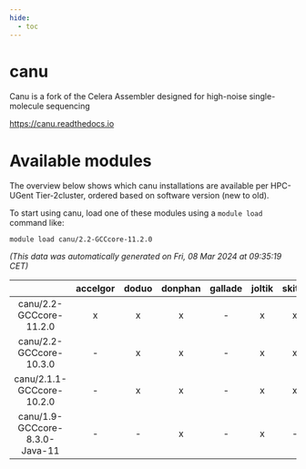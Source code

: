 ```yaml
---
hide:
  - toc
---
```


canu
====


Canu is a fork of the Celera Assembler designed for high-noise single-molecule sequencing

https://canu.readthedocs.io
# Available modules


The overview below shows which canu installations are available per HPC-UGent Tier-2cluster, ordered based on software version (new to old).

To start using canu, load one of these modules using a `module load` command like:

```shell
module load canu/2.2-GCCcore-11.2.0
```

*(This data was automatically generated on Fri, 08 Mar 2024 at 09:35:19 CET)*  

| |accelgor|doduo|donphan|gallade|joltik|skitty|
| :---: | :---: | :---: | :---: | :---: | :---: | :---: |
|canu/2.2-GCCcore-11.2.0|x|x|x|-|x|x|
|canu/2.2-GCCcore-10.3.0|-|x|x|-|x|x|
|canu/2.1.1-GCCcore-10.2.0|-|x|x|-|x|x|
|canu/1.9-GCCcore-8.3.0-Java-11|-|-|x|-|x|-|
